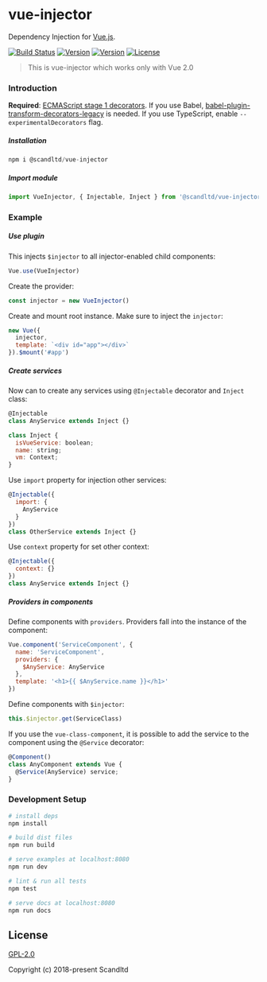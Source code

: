 # vue-injector
Dependency Injection for [Vue.js](http://vuejs.org). 

[![Build Status](https://img.shields.io/circleci/project/github/Scandltd/vue-injector/master.svg?longCache=true&style=flat-square)](https://circleci.com/gh/Scandltd/vue-injector)
[![Version](https://img.shields.io/npm/dt/@scandltd/vue-injector.svg?longCache=true&style=flat-square)](https://www.npmjs.com/package/@scandltd/vue-injector)
[![Version](https://img.shields.io/npm/v/@scandltd/vue-injector.svg?longCache=true&style=flat-square)](https://www.npmjs.com/package/@scandltd/vue-injector)
[![License](https://img.shields.io/npm/l/@scandltd/vue-injector.svg?longCache=true&style=flat-square)](https://www.npmjs.com/package/@scandltd/vue-injector)

> This is vue-injector which works only with Vue 2.0

### Introduction

**Required**: [ECMAScript stage 1 decorators](https://github.com/wycats/javascript-decorators/blob/master/README.md).
If you use Babel, [babel-plugin-transform-decorators-legacy](https://github.com/loganfsmyth/babel-plugin-transform-decorators-legacy) is needed.
If you use TypeScript, enable `--experimentalDecorators` flag.

##### Installation

``` js
npm i @scandltd/vue-injector
```

##### Import module

``` js
import VueInjector, { Injectable, Inject } from '@scandltd/vue-injector'
```

### Example
##### Use plugin
This injects `$injector` to all injector-enabled child components:

``` js
Vue.use(VueInjector)
```

Create the provider:

``` js
const injector = new VueInjector()
```

Create and mount root instance. Make sure to inject the `injector`:

``` js
new Vue({
  injector,
  template: `<div id="app"></div>`
}).$mount('#app')
```
##### Create services
Now can to create any services using `@Injectable` decorator and `Inject` class:

``` js
@Injectable
class AnyService extends Inject {}

class Inject {
  isVueService: boolean;
  name: string;
  vm: Context;
}
```

Use `import` property for injection other services:

``` js
@Injectable({
  import: {
    AnyService
  }
})
class OtherService extends Inject {}
```

Use `context` property for set other context:

``` js
@Injectable({
  context: {}
})
class AnyService extends Inject {}
```

##### Providers in components
Define components with `providers`. Providers fall into the instance of the component:

``` js
Vue.component('ServiceComponent', {
  name: 'ServiceComponent',
  providers: {
    $AnyService: AnyService
  },
  template: '<h1>{{ $AnyService.name }}</h1>'
})
```

Define components with `$injector`:

``` js
this.$injector.get(ServiceClass)
```

If you use the `vue-class-component`, it is possible to add the service to the component using the `@Service` decorator:

``` js
@Component()
class AnyComponent extends Vue {
  @Service(AnyService) service;
}
```

### Development Setup

``` bash
# install deps
npm install

# build dist files
npm run build

# serve examples at localhost:8080
npm run dev

# lint & run all tests
npm test

# serve docs at localhost:8080
npm run docs
```

## License

[GPL-2.0](https://opensource.org/licenses/GPL-2.0)

Copyright (c) 2018-present Scandltd


